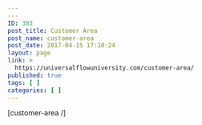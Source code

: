 ```yaml
---
---
ID: 383
post_title: Customer Area
post_name: customer-area
post_date: 2017-04-15 17:10:24
layout: page
link: >
  https://universalflowuniversity.com/customer-area/
published: true
tags: [ ]
categories: [ ]
---
```

[customer-area /]